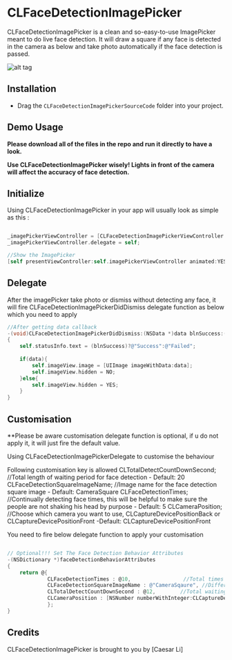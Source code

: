 # CLFaceDetectionImagePicker

CLFaceDetectionImagePicker is a clean and so-easy-to-use ImagePicker meant to do live face detection. 
It will draw a square if any face is detected in the camera as below and take photo automatically if the face detection is passed.


![alt tag](https://github.com/clisuper/CLFaceDetectionImagePicker/blob/master/screenshot.png)

## Installation
* Drag the `CLFaceDetectionImagePickerSourceCode` folder into your project.


## Demo Usage

**Please download all of the files in the repo and run it directly to have a look.**

**Use CLFaceDetectionImagePicker wisely! Lights in front of the camera will affect the accuracy of face detection.**


## Initialize 
Using CLFaceDetectionImagePicker in your app will usually look as simple as this :


```objective-c

_imagePickerViewController = [CLFaceDetectionImagePickerViewController new];
_imagePickerViewController.delegate = self;

//Show the ImagePicker
[self presentViewController:self.imagePickerViewController animated:YES completion:nil];

```

## Delegate

After the imagePicker take photo or dismiss without detecting any face, it will fire CLFaceDetectionImagePickerDidDismiss delegate function as below which you need to apply

```objective-c
//After getting data callback
-(void)CLFaceDetectionImagePickerDidDismiss:(NSData *)data blnSuccess:(BOOL)blnSuccess
{
    self.statusInfo.text = (blnSuccess)?@"Success":@"Failed";
    
    if(data){
        self.imageView.image = [UIImage imageWithData:data];
        self.imageView.hidden = NO;
    }else{
        self.imageView.hidden = YES;
    }
}
```

## Customisation

**Please be aware customisation delegate function is optional, if u do not apply it, it will just fire the default value.

Using CLFaceDetectionImagePickerDelegate to customise the behaviour

Following customisation key is allowed
CLTotalDetectCountDownSecond;    //Total length of waiting period for face detection - Default: 20
CLFaceDetectionSquareImageName;  //Image name for the face detection square image    - Default: CameraSquare
CLFaceDetectionTimes;            //Continually detecting face times, this will be helpful to make sure the people are not shaking his head by purpose       - Default: 5
CLCameraPosition;                //Choose which camera you want to use, CLCaptureDevicePositionBack or CLCaptureDevicePositionFront  -Default: CLCaptureDevicePositionFront


You need to fire below delegate function to apply your customisation
```objective-c

// Optional!!! Set The Face Detection Behavior Attributes
-(NSDictionary *)faceDetectionBehaviorAttributes
{
    return @{
             CLFaceDetectionTimes : @10,                 //Total times for capture clear detected face images to prevent user shake their heads in purpose
             CLFaceDetectionSquareImageName : @"CameraSqaure", //Different FaceDetection Square Image. try to use "squarePNG" for different image
             CLTotalDetectCountDownSecond : @12,        //Total waiting time, after this value, the picker will auto closed no matter it get face detected or not.
             CLCameraPosition : [NSNumber numberWithInteger:CLCaptureDevicePositionFront] //Which camera try to use, Front or back.  CLCaptureDevicePositionBack or CLCaptureDevicePositionFront
             };
}

```



## Credits

CLFaceDetectionImagePicker is brought to you by [Caesar Li]
